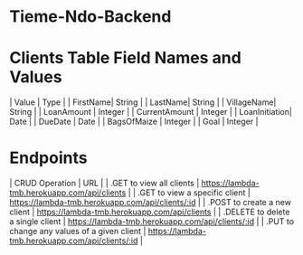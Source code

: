 # Tieme-Ndo-Backend

# Clients Table Field Names and Values

| Value | Type |
| FirstName| String |
| LastName| String |
| VillageName| String |
| LoanAmount | Integer |
| CurrentAmount | Integer |
| LoanInitiation| Date |
| DueDate | Date |
| BagsOfMaize | Integer |
| Goal | Integer |


# Endpoints

| CRUD Operation | URL |
| .GET to view all clients | https://lambda-tmb.herokuapp.com/api/clients |
| .GET to view a specific client | https://lambda-tmb.herokuapp.com/api/clients/:id |
| .POST to create a new client | https://lambda-tmb.herokuapp.com/api/clients |
| .DELETE to delete a single client | https://lambda-tmb.herokuapp.com/api/clients/:id |
| .PUT to change any values of a given client | https://lambda-tmb.herokuapp.com/api/clients/:id |


